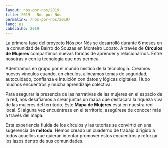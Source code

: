 ```yaml
---
layout: nos-por-nos/2019
title: 2019 - Nós por Nós
permalink: /nos-por-nos/2019/
lang: es
cabecalho: 2019
---
```

La primera fase del proyecto Nós por Nós se desarrolló durante 6 meses en la comunidad de Bairro do Souzas en Monteiro Lobato. A través de **Círculos de Mujeres** compartimos nuevas formas de aprender y relacionarnos. Entre nosotras y con la tecnología que nos permea.

Adentramos en grupo por el mundo místico de la tecnología. Creamos nuevos vínculos cuando, en círculos, alineamos temas de seguridad, autocuidado, confianza e intuición con datos y lógicas digitales. Hubo muchos encuentros y mucha aprendizaje colectiva.

Para asegurar la presencia de las narrativas de las mujeres en el espacio de la red, nos desafiamos a crear juntas un mapa que destacara la riqueza viva de las mujeres del territorio. Este **Mapa de Mujeres** está en nuestra red local. Si alguna vez encuéntrese en el territorio, asegúrese de conocer más a través del mapa.

Esta experiencia fluida de los círculos y las tutorías se convirtió en una sugerencia de **método**. Hemos creado un cuaderno de trabajo dirigido a todos aquellos que quieran intentar promover estos encuentros y reforzar los lazos dentro de sus comunidades.
